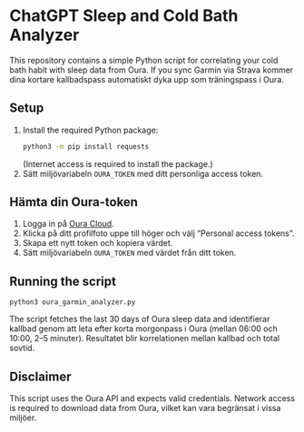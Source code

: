 # ChatGPT Sleep and Cold Bath Analyzer

This repository contains a simple Python script for correlating your cold bath
habit with sleep data from Oura. If you sync Garmin via Strava kommer dina
kortare kallbadspass automatiskt dyka upp som träningspass i Oura.

## Setup
1. Install the required Python package:
   ```bash
   python3 -m pip install requests
   ```
    (Internet access is required to install the package.)
2. Sätt miljövariabeln `OURA_TOKEN` med ditt personliga access token.

## Hämta din Oura-token
1. Logga in på [Oura Cloud](https://cloud.ouraring.com/).
2. Klicka på ditt profilfoto uppe till höger och välj “Personal access tokens”.
3. Skapa ett nytt token och kopiera värdet.
4. Sätt miljövariabeln `OURA_TOKEN` med värdet från ditt token.

## Running the script
```
python3 oura_garmin_analyzer.py
```
The script fetches the last 30 days of Oura sleep data and
identifierar kallbad genom att leta efter korta morgonpass i Oura
(mellan 06:00 och 10:00, 2–5 minuter). Resultatet blir korrelationen
mellan kallbad och total sovtid.

## Disclaimer
This script uses the Oura API and expects valid credentials. Network access is
required to download data from Oura, vilket kan vara begränsat i vissa
miljöer.

